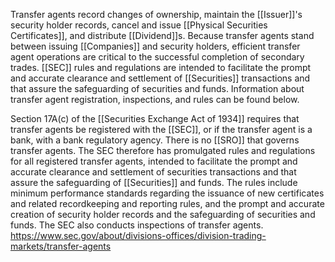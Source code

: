 Transfer agents record changes of ownership, maintain the [[Issuer]]'s security holder records, cancel and issue [[Physical Securities Certificates]], and distribute [[Dividend]]s. Because transfer agents stand between issuing [[Companies]] and security holders, efficient transfer agent operations are critical to the successful completion of secondary trades. [[SEC]] rules and regulations are intended to facilitate the prompt and accurate clearance and settlement of [[Securities]] transactions and that assure the safeguarding of securities and funds. Information about transfer agent registration, inspections, and rules can be found below.

Section 17A(c) of the [[Securities Exchange Act of 1934]] requires that transfer agents be registered with the [[SEC]], or if the transfer agent is a bank, with a bank regulatory agency. There is no [[SRO]] that governs transfer agents. The SEC therefore has promulgated rules and regulations for all registered transfer agents, intended to facilitate the prompt and accurate clearance and settlement of securities transactions and that assure the safeguarding of [[Securities]] and funds. The rules include minimum performance standards regarding the issuance of new certificates and related recordkeeping and reporting rules, and the prompt and accurate creation of security holder records and the safeguarding of securities and funds. The SEC also conducts inspections of transfer agents.
https://www.sec.gov/about/divisions-offices/division-trading-markets/transfer-agents